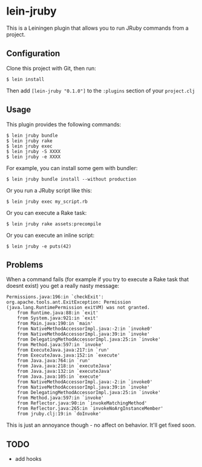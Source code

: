 # lein-jruby

This is a Leiningen plugin that allows you to run JRuby commands from a project.

## Configuration

Clone this project with Git, then run:

    $ lein install

Then add `[lein-jruby "0.1.0"]` to the `:plugins` section of your `project.clj`

## Usage

This plugin provides the following commands:

    $ lein jruby bundle
    $ lein jruby rake
    $ lein jruby exec
    $ lein jruby -S XXXX
    $ lein jruby -e XXXX

For example, you can install some gem with bundler:

    $ lein jruby bundle install --without production

Or you run a JRuby script like this:

    $ lein jruby exec my_script.rb

Or you can execute a Rake task:

    $ lein jruby rake assets:precompile

Or you can execute an inline script:

    $ lein jruby -e puts(42)

## Problems

When a command fails (for example if you try to execute a Rake task that doesnt exist) you get a really nasty message:

    Permissions.java:196:in `checkExit': org.apache.tools.ant.ExitException: Permission (java.lang.RuntimePermission exitVM) was not granted.
        from Runtime.java:88:in `exit'
        from System.java:921:in `exit'
        from Main.java:190:in `main'
        from NativeMethodAccessorImpl.java:-2:in `invoke0'
        from NativeMethodAccessorImpl.java:39:in `invoke'
        from DelegatingMethodAccessorImpl.java:25:in `invoke'
        from Method.java:597:in `invoke'
        from ExecuteJava.java:217:in `run'
        from ExecuteJava.java:152:in `execute'
        from Java.java:764:in `run'
        from Java.java:218:in `executeJava'
        from Java.java:132:in `executeJava'
        from Java.java:105:in `execute'
        from NativeMethodAccessorImpl.java:-2:in `invoke0'
        from NativeMethodAccessorImpl.java:39:in `invoke'
        from DelegatingMethodAccessorImpl.java:25:in `invoke'
        from Method.java:597:in `invoke'
        from Reflector.java:90:in `invokeMatchingMethod'
        from Reflector.java:265:in `invokeNoArgInstanceMember'
        from jruby.clj:19:in `doInvoke'

This is just an annoyance though - no affect on behavior.  It'll get fixed soon.

## TODO

+  add hooks
